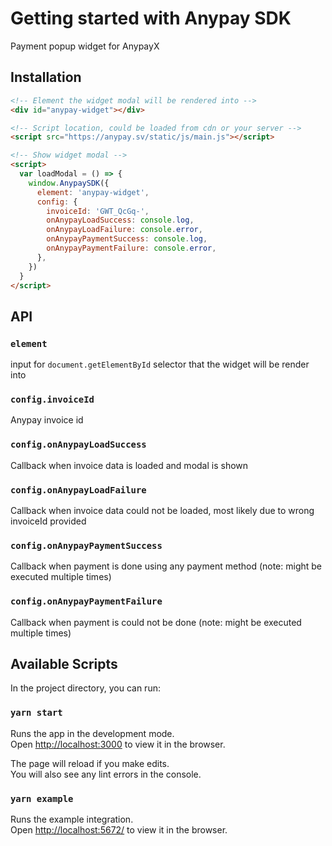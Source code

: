 # Getting started with Anypay SDK

Payment popup widget for AnypayX

## Installation

```html
<!-- Element the widget modal will be rendered into -->
<div id="anypay-widget"></div>

<!-- Script location, could be loaded from cdn or your server -->
<script src="https://anypay.sv/static/js/main.js"></script>

<!-- Show widget modal -->
<script>
  var loadModal = () => {
    window.AnypaySDK({
      element: 'anypay-widget',
      config: {
        invoiceId: 'GWT_QcGq-',
        onAnypayLoadSuccess: console.log,
        onAnypayLoadFailure: console.error,
        onAnypayPaymentSuccess: console.log,
        onAnypayPaymentFailure: console.error,
      },
    })
  }
</script>
```

## API
### `element`
input for `document.getElementById` selector that the widget will be render into

### `config.invoiceId`
Anypay invoice id

### `config.onAnypayLoadSuccess`
Callback when invoice data is loaded and modal is shown

### `config.onAnypayLoadFailure`
Callback when invoice data could not be loaded, most likely due to wrong invoiceId provided

### `config.onAnypayPaymentSuccess`
Callback when payment is done using any payment method (note: might be executed multiple times)

### `config.onAnypayPaymentFailure`
Callback when payment is could not be done (note: might be executed multiple times)

## Available Scripts

In the project directory, you can run:

### `yarn start`

Runs the app in the development mode.\
Open [http://localhost:3000](http://localhost:3000) to view it in the browser.

The page will reload if you make edits.\
You will also see any lint errors in the console.

### `yarn example`

Runs the example integration.\
Open [http://localhost:5672/](http://localhost:5672/) to view it in the browser.
